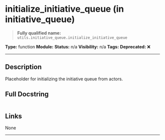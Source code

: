 # initialize_initiative_queue (in initiative_queue)
> **Fully qualified name:** `utils.initiative_queue.initialize_initiative_queue`

**Type:** function
**Module:** 
**Status:** n/a
**Visibility:** n/a
**Tags:** 
**Deprecated:** ❌

---

## Description
Placeholder for initializing the initiative queue from actors.

## Full Docstring
```

```

## Links
None

---
